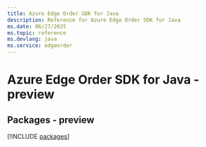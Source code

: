 ```yaml
---
title: Azure Edge Order SDK for Java
description: Reference for Azure Edge Order SDK for Java
ms.date: 06/27/2025
ms.topic: reference
ms.devlang: java
ms.service: edgeorder
---
```

# Azure Edge Order SDK for Java - preview
## Packages - preview
[!INCLUDE [packages](edge-order-index.md)]